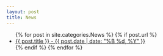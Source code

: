 ```yaml
---
layout: post
title: News
---
```

<ul class="blog-items">
{% for post in site.categories.News %}
{% if post.url %}
 <li>
  <a href="{{site.baseurl}}{{post.url}}">
      {{ post.title }} - 
 <time>{{ post.date | date: "%B %d, %Y" }}</time>
</a>
</li>
{% endif %}
{% endfor %}
</ul>